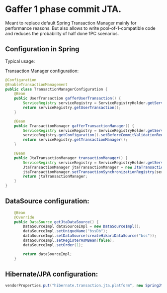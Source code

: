 # Gaffer 1 phase commit JTA.

Meant to replace default Spring Transaction Manager mainly for performance reasons. But also allows to write pool-of-1-compatible
code and reduces the probability of half done 1PC scenarios.


## Configuration in Spring
Typical usage:

Transaction Manager configuration:
```java
@Configuration
@EnableTransactionManagement
public class TransactionManagerConfiguration {
	@Bean
	public UserTransaction gafferUserTransaction() {
		ServiceRegistry serviceRegistry = ServiceRegistryHolder.getServiceRegistry();
		return serviceRegistry.getUserTransaction();
	}

	@Bean
	public TransactionManager gafferTransactionManager() {
		ServiceRegistry serviceRegistry = ServiceRegistryHolder.getServiceRegistry();
		serviceRegistry.getConfiguration().setBeforeCommitValidationRequiredTimeMs(30000);
		return serviceRegistry.getTransactionManager();
	}

	@Bean
	public JtaTransactionManager transactionManager() {
		ServiceRegistry serviceRegistry = ServiceRegistryHolder.getServiceRegistry();
		JtaTransactionManager jtaTransactionManager = new JtaTransactionManager(gafferUserTransaction(), gafferTransactionManager());
		jtaTransactionManager.setTransactionSynchronizationRegistry(serviceRegistry.getTransactionSynchronizationRegistry());
		return jtaTransactionManager;
	}
}
```

## DataSource configuration:
```java
    @Bean
	@Override
	public DataSource getJtaDataSource() {
		DataSourceImpl dataSourceImpl = new DataSourceImpl();
		dataSourceImpl.setUniqueName("bssDb");
		dataSourceImpl.setDataSource(createHikariDataSource("bss"));
		dataSourceImpl.setRegisterAsMBean(false);
		dataSourceImpl.setOrder(1);

		return dataSourceImpl;
	}
```

## Hibernate/JPA configuration:
```java
vendorProperties.put("hibernate.transaction.jta.platform", new SpringJtaPlatform(jtaTransactionManager));
```
